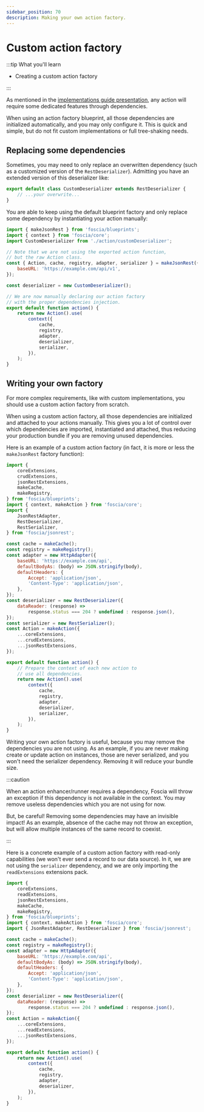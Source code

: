 ```yaml
---
sidebar_position: 70
description: Making your own action factory.
---
```


# Custom action factory

:::tip What you'll learn

-   Creating a custom action factory

:::

As mentioned in the
[implementations guide presentation](/docs/advanced/implementations/presentation),
any action will require some dedicated features through dependencies.

When using an action factory blueprint, all those dependencies are initialized
automatically, and you may only configure it. This is quick and simple, but do
not fit custom implementations or full tree-shaking needs.

## Replacing some dependencies

Sometimes, you may need to only replace an overwritten dependency (such as a
customized version of the `RestDeserializer`). Admitting you have an extended
version of this deserializer like:

```javascript title="action/customDeserializer.js"
export default class CustomDeserializer extends RestDeserializer {
    // ...your overwrite...
}
```

You are able to keep using the default blueprint factory and only replace some
dependency by instantiating your action manually:

```javascript title="action.js"
import { makeJsonRest } from 'foscia/blueprints';
import { context } from 'foscia/core';
import CustomDeserializer from './action/customDeserializer';

// Note that we are not using the exported action function,
// but the raw Action class.
const { Action, cache, registry, adapter, serializer } = makeJsonRest({
    baseURL: 'https://example.com/api/v1',
});

const deserializer = new CustomDeserializer();

// We are now manually declaring our action factory
// with the proper dependencies injection.
export default function action() {
    return new Action().use(
        context({
            cache,
            registry,
            adapter,
            deserializer,
            serializer,
        }),
    );
}
```

## Writing your own factory

For more complex requirements, like with custom implementations, you should use
a custom action factory from scratch.

When using a custom action factory, all those dependencies are initialized and
attached to your actions manually. This gives you a lot of control over which
dependencies are imported, instantiated and attached, thus reducing your
production bundle if you are removing unused dependencies.

Here is an example of a custom action factory (in fact, it is more or less the
`makeJsonRest` factory function):

```javascript title="action.js"
import {
    coreExtensions,
    crudExtensions,
    jsonRestExtensions,
    makeCache,
    makeRegistry,
} from 'foscia/blueprints';
import { context, makeAction } from 'foscia/core';
import {
    JsonRestAdapter,
    RestDeserializer,
    RestSerializer,
} from 'foscia/jsonrest';

const cache = makeCache();
const registry = makeRegistry();
const adapter = new HttpAdapter({
    baseURL: 'https://example.com/api',
    defaultBodyAs: (body) => JSON.stringify(body),
    defaultHeaders: {
        Accept: 'application/json',
        'Content-Type': 'application/json',
    },
});
const deserializer = new RestDeserializer({
    dataReader: (response) =>
        response.status === 204 ? undefined : response.json(),
});
const serializer = new RestSerializer();
const Action = makeAction({
    ...coreExtensions,
    ...crudExtensions,
    ...jsonRestExtensions,
});

export default function action() {
    // Prepare the context of each new action to
    // use all dependencies.
    return new Action().use(
        context({
            cache,
            registry,
            adapter,
            deserializer,
            serializer,
        }),
    );
}
```

Writing your own action factory is useful, because you may remove the
dependencies you are not using. As an example, if you are never making create or
update action on instances, those are never serialized, and you won't need the
serializer dependency. Removing it will reduce your bundle size.

:::caution

When an action enhancer/runner requires a dependency, Foscia will throw an
exception if this dependency is not available in the context. You may remove
useless dependencies which you are not using for now.

But, be careful! Removing some dependencies may have an invisible impact! As an
example, absence of the cache may not throw an exception, but will allow
multiple instances of the same record to coexist.

:::

Here is a concrete example of a custom action factory with read-only
capabilities (we won't ever send a record to our data source). In it, we are not
using the `serializer` dependency, and we are only importing the
`readExtensions` extensions pack.

```javascript title="action.js"
import {
    coreExtensions,
    readExtensions,
    jsonRestExtensions,
    makeCache,
    makeRegistry,
} from 'foscia/blueprints';
import { context, makeAction } from 'foscia/core';
import { JsonRestAdapter, RestDeserializer } from 'foscia/jsonrest';

const cache = makeCache();
const registry = makeRegistry();
const adapter = new HttpAdapter({
    baseURL: 'https://example.com/api',
    defaultBodyAs: (body) => JSON.stringify(body),
    defaultHeaders: {
        Accept: 'application/json',
        'Content-Type': 'application/json',
    },
});
const deserializer = new RestDeserializer({
    dataReader: (response) =>
        response.status === 204 ? undefined : response.json(),
});
const Action = makeAction({
    ...coreExtensions,
    ...readExtensions,
    ...jsonRestExtensions,
});

export default function action() {
    return new Action().use(
        context({
            cache,
            registry,
            adapter,
            deserializer,
        }),
    );
}
```
